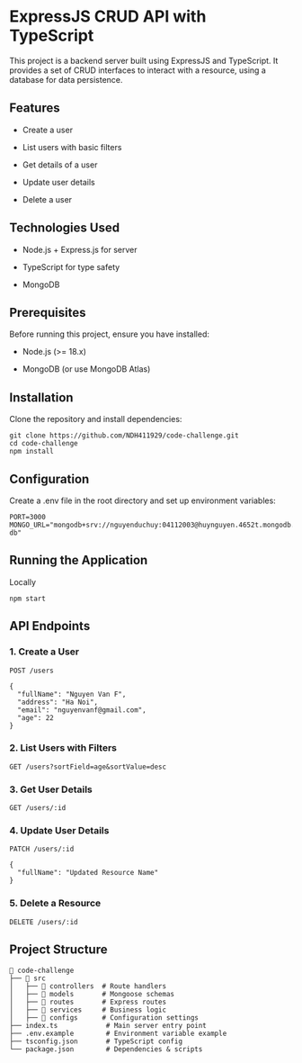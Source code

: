 # ExpressJS CRUD API with TypeScript

This project is a backend server built using ExpressJS and TypeScript. It provides a set of CRUD interfaces to interact with a resource, using a database for data persistence.

## Features

- Create a user

- List users with basic filters

- Get details of a user

- Update user details

- Delete a user

## Technologies Used

- Node.js + Express.js for server

- TypeScript for type safety

- MongoDB

## Prerequisites

Before running this project, ensure you have installed:

- Node.js (>= 18.x)

- MongoDB (or use MongoDB Atlas)

## Installation

Clone the repository and install dependencies:

```
git clone https://github.com/NDH411929/code-challenge.git
cd code-challenge
npm install
```

## Configuration

Create a .env file in the root directory and set up environment variables:

```
PORT=3000
MONGO_URL="mongodb+srv://nguyenduchuy:04112003@huynguyen.4652t.mongodb.net/challenge-db"
```

## Running the Application

Locally

```
npm start
```

## API Endpoints

### 1. Create a User

`POST /users`

```
{
  "fullName": "Nguyen Van F",
  "address": "Ha Noi",
  "email": "nguyenvanf@gmail.com",
  "age": 22
}
```

### 2. List Users with Filters

`GET /users?sortField=age&sortValue=desc`

### 3. Get User Details

`GET /users/:id`

### 4. Update User Details

`PATCH /users/:id`

```
{
  "fullName": "Updated Resource Name"
}
```

### 5. Delete a Resource

`DELETE /users/:id`

## Project Structure

```
📂 code-challenge
├── 📂 src
│   ├── 📂 controllers  # Route handlers
│   ├── 📂 models       # Mongoose schemas
│   ├── 📂 routes       # Express routes
│   ├── 📂 services     # Business logic
│   ├── 📂 configs      # Configuration settings
├── index.ts            # Main server entry point
├── .env.example        # Environment variable example
├── tsconfig.json       # TypeScript config
└── package.json        # Dependencies & scripts
```
